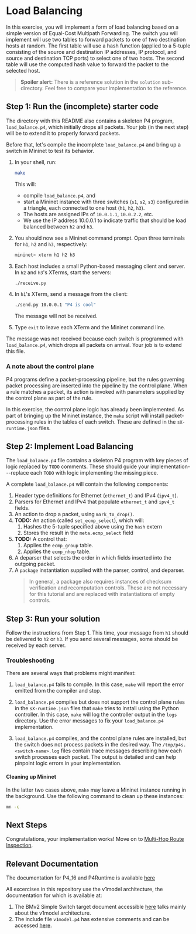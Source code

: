 # Load Balancing

In this exercise, you will implement a form of load balancing based on
a simple version of Equal-Cost Multipath Forwarding. The switch you
will implement will use two tables to forward packets to one of two
destination hosts at random. The first table will use a hash function
(applied to a 5-tuple consisting of the source and destination IP
addresses, IP protocol, and source and destination TCP ports) to
select one of two hosts. The second table will use the computed hash
value to forward the packet to the selected host.

> **Spoiler alert:** There is a reference solution in the `solution`
> sub-directory. Feel free to compare your implementation to the
> reference.

## Step 1: Run the (incomplete) starter code

The directory with this README also contains a skeleton P4 program,
`load_balance.p4`, which initially drops all packets.  Your job (in
the next step) will be to extend it to properly forward packets.

Before that, let's compile the incomplete `load_balance.p4` and bring
up a switch in Mininet to test its behavior.

1. In your shell, run:
   ```bash
   make
   ```
   This will:
   * compile `load_balance.p4`, and
   * start a Mininet instance with three switches (`s1`, `s2`, `s3`) configured
     in a triangle, each connected to one host (`h1`, `h2`, `h3`).
   * The hosts are assigned IPs of `10.0.1.1`, `10.0.2.2`, etc.
   * We use the IP address 10.0.0.1 to indicate traffic that should be
     load balanced between `h2` and `h3`.

2. You should now see a Mininet command prompt.  Open three terminals
   for `h1`, `h2` and `h3`, respectively:
   ```bash
   mininet> xterm h1 h2 h3
   ```
3. Each host includes a small Python-based messaging client and
   server.  In `h2` and `h3`'s XTerms, start the servers:
   ```bash
   ./receive.py
   ```
4. In `h1`'s XTerm, send a message from the client:
   ```bash
   ./send.py 10.0.0.1 "P4 is cool"
   ```
   The message will not be received.
5. Type `exit` to leave each XTerm and the Mininet command line.

The message was not received because each switch is programmed with
`load_balance.p4`, which drops all packets on arrival.  Your job is to
extend this file.

### A note about the control plane

P4 programs define a packet-processing pipeline, but the rules
governing packet processing are inserted into the pipeline by the
control plane.  When a rule matches a packet, its action is invoked
with parameters supplied by the control plane as part of the rule.

In this exercise, the control plane logic has already been
implemented.  As part of bringing up the Mininet instance, the `make`
script will install packet-processing rules in the tables of each
switch. These are defined in the `sX-runtime.json` files.

## Step 2: Implement Load Balancing

The `load_balance.p4` file contains a skeleton P4 program with key
pieces of logic replaced by `TODO` comments.  These should guide your
implementation---replace each `TODO` with logic implementing the
missing piece.

A complete `load_balance.p4` will contain the following components:

1. Header type definitions for Ethernet (`ethernet_t`) and IPv4 (`ipv4_t`).
2. Parsers for Ethernet and IPv4 that populate `ethernet_t` and `ipv4_t` fields.
3. An action to drop a packet, using `mark_to_drop()`.
4. **TODO:** An action (called `set_ecmp_select`), which will:
	1. Hashes the 5-tuple specified above using the `hash` extern
	2. Stores the result in the `meta.ecmp_select` field
5. **TODO:** A control that:
    1. Applies the `ecmp_group` table.
    2. Applies the `ecmp_nhop` table.
6. A deparser that selects the order in which fields inserted into the outgoing
   packet.
7. A `package` instantiation supplied with the parser, control, and deparser.
    > In general, a package also requires instances of checksum verification
    > and recomputation controls.  These are not necessary for this tutorial
    > and are replaced with instantiations of empty controls.

## Step 3: Run your solution

Follow the instructions from Step 1.  This time, your message from
`h1` should be delivered to `h2` or `h3`. If you send several
messages, some should be received by each server.

### Troubleshooting

There are several ways that problems might manifest:

1. `load_balance.p4` fails to compile.  In this case, `make` will
report the error emitted from the compiler and stop.

2. `load_balance.p4` compiles but does not support the control plane
rules in the `sX-runtime.json` files that `make` tries to install
using the Python controller.  In this case, `make` will log the
controller output in the `logs` directory. Use the error messages to
fix your `load_balance.p4` implementation.

3. `load_balance.p4` compiles, and the control plane rules are
installed, but the switch does not process packets in the desired way.
The `/tmp/p4s.<switch-name>.log` files contain trace messages
describing how each switch processes each packet.  The output is
detailed and can help pinpoint logic errors in your implementation.

#### Cleaning up Mininet

In the latter two cases above, `make` may leave a Mininet instance
running in the background.  Use the following command to clean up
these instances:

```bash
mn -c
```

## Next Steps

Congratulations, your implementation works! Move on to [Multi-Hop Route Inspection](../mri).

## Relevant Documentation

The documentation for P4_16 and P4Runtime is available [here](https://p4.org/specs/)

All excercises in this repository use the v1model architecture, the documentation for which is available at:
1. The BMv2 Simple Switch target document accessible [here](https://github.com/p4lang/behavioral-model/blob/master/docs/simple_switch.md) talks mainly about the v1model architecture.
2. The include file `v1model.p4` has extensive comments and can be accessed [here](https://github.com/p4lang/p4c/blob/master/p4include/v1model.p4).